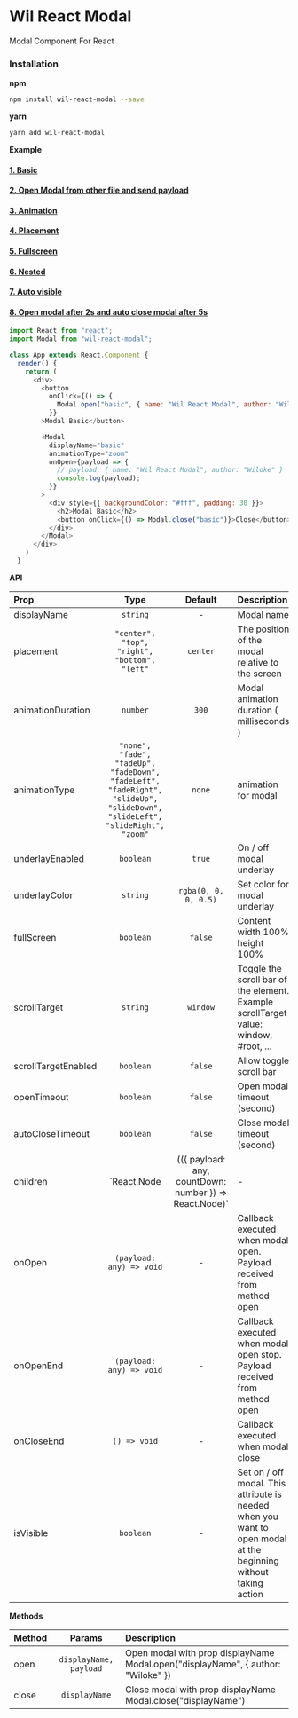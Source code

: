 # Wil React Modal
Modal Component For React

### Installation

**npm**

```bash
npm install wil-react-modal --save
```

**yarn**

```bash
yarn add wil-react-modal
```

**Example**

#### [1. Basic](https://u7cos.codesandbox.io/)
#### [2. Open Modal from other file and send payload](https://u7cos.codesandbox.io/open-from-foojs)
#### [3. Animation](https://u7cos.codesandbox.io/animation)
#### [4. Placement](https://u7cos.codesandbox.io/placement)
#### [5. Fullscreen](https://u7cos.codesandbox.io/fullscreen)
#### [6. Nested](https://u7cos.codesandbox.io/nested)
#### [7. Auto visible](https://u7cos.codesandbox.io/autovisible)
#### [8. Open modal after 2s and auto close modal after 5s](https://u7cos.codesandbox.io/closetimeout)

```js
import React from "react";
import Modal from "wil-react-modal";

class App extends React.Component {
  render() {
    return (
      <div>
        <button
          onClick={() => {
            Modal.open("basic", { name: "Wil React Modal", author: "Wiloke" })
          }}
        >Modal Basic</button>

        <Modal
          displayName="basic"
          animationType="zoom"
          onOpen={payload => {
            // payload: { name: "Wil React Modal", author: "Wiloke" }
            console.log(payload);
          }}
        >
          <div style={{ backgroundColor: "#fff", padding: 30 }}>
            <h2>Modal Basic</h2>
            <button onClick={() => Modal.close("basic")}>Close</button>
          </div>
        </Modal>
      </div>
    )
  }
```

**API**

| Prop                  | Type                                | Default | Description |
| :---------            | :-------:                           | :-----: | :----------- |
| displayName             | `string`                     | -       | Modal name |
| placement             | `"center", "top", "right", "bottom", "left"`                     | `center`       | The position of the modal relative to the screen |
| animationDuration    | `number`      | `300`       | Modal animation duration ( milliseconds ) |
| animationType           | `"none", "fade", "fadeUp", "fadeDown", "fadeLeft", "fadeRight", "slideUp", "slideDown", "slideLeft", "slideRight", "zoom"`                            | `none`    | animation for modal |
| underlayEnabled             | `boolean`                     | `true`       | On / off modal underlay |
| underlayColor             | `string`                     | `rgba(0, 0, 0, 0.5)`       | Set color for modal underlay |
| fullScreen             | `boolean`                     | `false`       | Content width 100% height 100% |
| scrollTarget             | `string`                     | `window`       | Toggle the scroll bar of the element. Example scrollTarget value: window, #root, ...  |
| scrollTargetEnabled             | `boolean`                     | `false`       | Allow toggle scroll bar  |
| openTimeout             | `boolean`                     | `false`       | Open modal timeout (second)  |
| autoCloseTimeout             | `boolean`                     | `false`       | Close modal timeout (second)  |
| children             | `React.Node | (({ payload: any, countDown: number }) => React.Node)`  | -       | ReactNode or Function return ReactNode (payload received from method open and countDown from prop autoCloseTimeout)  |
| onOpen             | `(payload: any) => void`                     | -       | Callback executed when modal open. Payload received from method open  |
| onOpenEnd             | `(payload: any) => void`                     | -       | Callback executed when modal open stop. Payload received from method open  |
| onCloseEnd             | `() => void`                     | -       | Callback executed when modal close  |
| isVisible             | `boolean`                     | -       | Set on / off modal. This attribute is needed when you want to open modal at the beginning without taking action  |

**Methods**

| Method          | Params   |  Description |
| :---------      | :-------:     | :----------- |
| open            | `displayName, payload`     | Open modal with prop displayName Modal.open("displayName", { author: "Wiloke" }) |
| close           | `displayName`      | Close modal with prop displayName Modal.close("displayName") |
